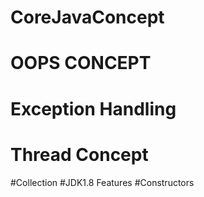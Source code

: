 # CoreJavaConcept
# OOPS CONCEPT 
# Exception Handling
# Thread Concept 
#Collection
#JDK1.8 Features
#Constructors

